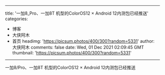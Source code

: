 
---
title: '一加8_Pro、一加8T 机型的ColorOS12 × Android 12内测包已经推送'
categories: 
 - 博客
 - 大侠阿木
 - 首页
headimg: 'https://picsum.photos/400/300?random=5331'
author: 大侠阿木
comments: false
date: Wed, 01 Dec 2021 02:09:45 GMT
thumbnail: 'https://picsum.photos/400/300?random=5331'
---

<div>   
一加8/Pro、一加8T 机型的ColorOS12 × Android 12内测包已经推送  
</div>
            